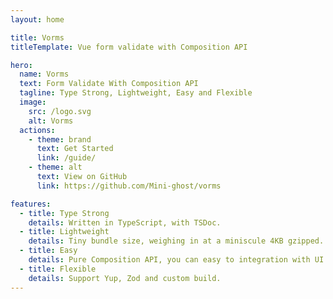 ```yaml
---
layout: home

title: Vorms
titleTemplate: Vue form validate with Composition API

hero:
  name: Vorms
  text: Form Validate With Composition API
  tagline: Type Strong, Lightweight, Easy and Flexible
  image:
    src: /logo.svg
    alt: Vorms
  actions:
    - theme: brand
      text: Get Started
      link: /guide/
    - theme: alt
      text: View on GitHub
      link: https://github.com/Mini-ghost/vorms

features:
  - title: Type Strong
    details: Written in TypeScript, with TSDoc.
  - title: Lightweight
    details: Tiny bundle size, weighing in at a miniscule 4KB gzipped.
  - title: Easy
    details: Pure Composition API, you can easy to integration with UI Library
  - title: Flexible
    details: Support Yup, Zod and custom build.
---
```

